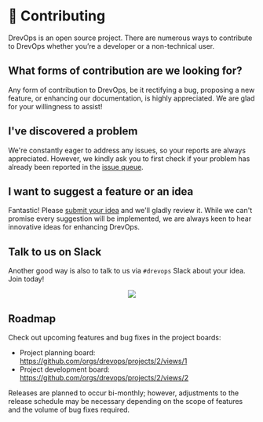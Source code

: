 # 🙌 Contributing

DrevOps is an open source project. There are numerous ways to contribute to
DrevOps whether you’re a developer or a non-technical user.

## What forms of contribution are we looking for?

Any form of contribution to DrevOps, be it rectifying a bug, proposing a new
feature, or enhancing our documentation, is highly appreciated. We are glad for
your willingness to assist!

## I've discovered a problem

We're constantly eager to address any issues, so your reports are always
appreciated. However, we kindly ask you to first check if your problem has
already been reported in the [issue queue](https://github.com/drevops/drevops/issues).

## I want to suggest a feature or an idea

Fantastic! Please [submit your idea](https://github.com/drevops/drevops/issues)
and we'll gladly review it. While we can't promise every suggestion will be
implemented, we are always keen to hear innovative ideas for enhancing DrevOps.

## Talk to us on Slack

Another good way is also to talk to us via `#drevops` Slack about your idea.
Join today!
<div align="center">
  <a href="https://drupal.slack.com/archives/CRE86HQTW"><img src="https://img.shields.io/badge/drupal.slack.com-%23DrevOps-blue.svg?logo=slack&style=for-the-badge"/></a>
</div>

## Roadmap

Check out upcoming features and bug fixes in the project boards:

* Project planning board: https://github.com/orgs/drevops/projects/2/views/1
* Project development board: https://github.com/orgs/drevops/projects/2/views/2

Releases are planned to occur bi-monthly; however, adjustments to the release
schedule may be necessary depending on the scope of features and the volume of
bug fixes required.
